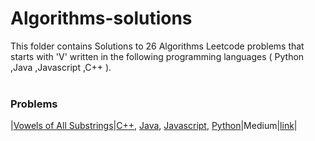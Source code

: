 # Algorithms-solutions
This folder contains Solutions to 26 Algorithms Leetcode problems that starts with 'V' written in the following programming languages ( Python ,Java ,Javascript ,C++ ).<br><br>
### Problems ###
|[Vowels of All Substrings](https://github.com/AnasImloul/Leetcode-solutions/tree/main/algorithms/V/Vowels%20of%20All%20Substrings/)|[C++](https://github.com/AnasImloul/Leetcode-solutions/tree/main/algorithms/V/Vowels%20of%20All%20Substrings/Vowels%20of%20All%20Substrings.cpp), [Java](https://github.com/AnasImloul/Leetcode-solutions/tree/main/algorithms/V/Vowels%20of%20All%20Substrings/Vowels%20of%20All%20Substrings.java), [Javascript](https://github.com/AnasImloul/Leetcode-solutions/tree/main/algorithms/V/Vowels%20of%20All%20Substrings/Vowels%20of%20All%20Substrings.js), [Python](https://github.com/AnasImloul/Leetcode-solutions/tree/main/algorithms/V/Vowels%20of%20All%20Substrings/Vowels%20of%20All%20Substrings.py)|Medium|[link](https://leetcode.com/problems/vowels-of-all-substrings)|